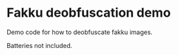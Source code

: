 # Fakku deobfuscation demo

Demo code for how to deobfuscate fakku images.

Batteries not included.
